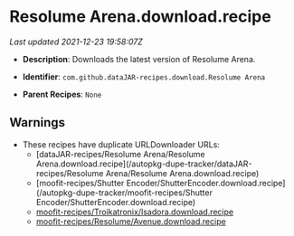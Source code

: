 # Resolume Arena.download.recipe

_Last updated 2021-12-23 19:58:07Z_

- **Description**: Downloads the latest version of Resolume Arena.

- **Identifier**: `com.github.dataJAR-recipes.download.Resolume Arena`

- **Parent Recipes**: `None`

## Warnings

- These recipes have duplicate URLDownloader URLs:
    - [dataJAR-recipes/Resolume Arena/Resolume Arena.download.recipe](/autopkg-dupe-tracker/dataJAR-recipes/Resolume Arena/Resolume Arena.download.recipe)
    - [moofit-recipes/Shutter Encoder/ShutterEncoder.download.recipe](/autopkg-dupe-tracker/moofit-recipes/Shutter Encoder/ShutterEncoder.download.recipe)
    - [moofit-recipes/Troikatronix/Isadora.download.recipe](/autopkg-dupe-tracker/moofit-recipes/Troikatronix/Isadora.download.recipe)
    - [moofit-recipes/Resolume/Avenue.download.recipe](/autopkg-dupe-tracker/moofit-recipes/Resolume/Avenue.download.recipe)